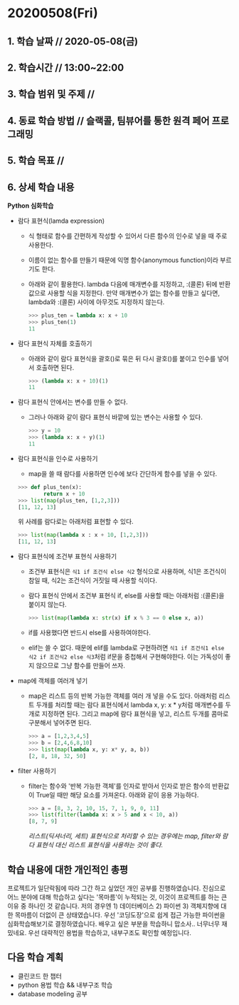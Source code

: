 # 20200508\(Fri\)

## 1. 학습 날짜 // 2020-05-08\(금\)

## 2. 학습시간 // 13:00~22:00

## 3. 학습 범위 및 주제 //

## 4. 동료 학습 방법 // 슬랙콜, 팀뷰어를 통한 원격 페어 프로그래밍

## 5. 학습 목표 //

## 6. 상세 학습 내용

**Python 심화학습**

* 람다 표현식\(lamda expression\)
  * 식 형태로 함수를 간편하게 작성할 수 있어서 다른 함수의 인수로 넣을 때 주로 사용한다.
  * 이름이 없는 함수를 만들기 때문에 익명 함수\(anonymous function\)이라 부르기도 한다.
  * 아래와 같이 활용한다. lambda 다음에 매개변수를 지정하고, :\(콜론\) 뒤에 반환값으로 사용할 식을 지정한다. 만약 매개변수가 없는 함수를 만들고 싶다면, lambda와 :\(콜론\) 사이에 아무것도 지정하지 않는다.

    ```python
    >>> plus_ten = lambda x: x + 10
    >>> plus_ten(1)
    11
    ```
* 람다 표현식 자체를 호출하기
  * 아래와 같이 람다 표현식을 괄호\(\)로 묶은 뒤 다시 괄호\(\)를 붙이고 인수를 넣어서 호출하면 된다.

    ```python
    >>> (lambda x: x + 10)(1)
    11
    ```
* 람다 표현식 안에서는 변수를 만들 수 없다.
  * 그러나 아래와 같이 람다 표현식 바깥에 있는 변수는 사용할 수 있다.

    ```python
    >>> y = 10
    >>> (lambda x: x + y)(1)
    11
    ```
* 람다 표현식을 인수로 사용하기

  * map을 쓸 때 람다를 사용하면 인수에 보다 간단하게 함수를 넣을 수 있다.

  ```python
  >>> def plus_ten(x):
          return x + 10
  >>> list(map(plus_ten, [1,2,3]))
  [11, 12, 13]
  ```

  위 사례를 람다로는 아래처럼 표현할 수 있다.

  ```python
  >>> list(map(lambda x : x + 10, [1,2,3]))
  [11, 12, 13]
  ```

* 람다 표현식에 조건부 표현식 사용하기
  * 조건부 표현식은 `식1 if 조건식 else 식2` 형식으로 사용하며, 식1은 조건식이 참일 때, 식2는 조건식이 거짓일 때 사용할 식이다.
  * 람다 표현식 안에서 조건부 표현식 if, else를 사용할 때는 아래처럼 :\(콜론\)을 붙이지 않는다.

    ```python
    >>> list(map(lambda x: str(x) if x % 3 == 0 else x, a))
    ```

  * if를 사용했다면 반드시 else를 사용하여야한다.
  * elif는 쓸 수 없다. 때문에 elif를 lambda로 구현하려면 `식1 if 조건식1 else 식2 if 조건식2 else 식3`처럼 if문을 중첩해서 구현해야한다. 이는 가독성이 좋지 않으므로 그냥 함수를 만들어 쓰자.
* map에 객체를 여러개 넣기
  * map은 리스트 등의 반복 가능한 객체를 여러 개 넣을 수도 있다. 아래처럼 리스트 두개를 처리할 때는 람다 표현식에서 lambda x, y: x \* y처럼 매개변수를 두 개로 지정하면 된다. 그리고 map에 람다 표현식을 넣고, 리스트 두개를 콤마로 구분해서 넣어주면 된다.

    ```python
    >>> a = [1,2,3,4,5]
    >>> b = [2,4,6,8,10]
    >>> list(map(lambda x, y: x* y, a, b))
    [2, 8, 18, 32, 50]
    ```
* filter 사용하기
  * filter는 함수와 '반복 가능한 객체'를 인자로 받아서 인자로 받은 함수의 반환값이 True일 때만 해당 요소를 가져온다. 아래와 같이 응용 가능하다.

    ```python
    >>> a = [8, 3, 2, 10, 15, 7, 1, 9, 0, 11]
    >>> list(filter(lambda x: x > 5 and x < 10, a))
    [8, 7, 9]
    ```

    _리스트\(딕셔너리, 세트\) 표현식으로 처리할 수 있는 경우에는 map, filter와 람다 표현식 대신 리스트 표현식을 사용하는 것이 좋다._

## 학습 내용에 대한 개인적인 총평

프로젝트가 일단락됨에 따라 그간 하고 싶었던 개인 공부를 진행하였습니다. 진심으로 어느 분야에 대해 학습하고 싶다는 '목마름'이 누적되는 것, 이것이 프로젝트를 하는 큰 이유 중 하나인 것 같습니다. 저의 경우엔 1\) 데이터베이스 2\) 파이썬 3\) 객체지향에 대한 목마름이 더없이 큰 상태였습니다. 우선 '코딩도장'으로 쉽게 접근 가능한 파이썬을 심화학습해보기로 결정하였습니다. 배우고 싶은 부분을 학습하니 맙소사.. 너무너무 재밌네요. 우선 대략적인 용법을 학습하고, 내부구조도 확인할 예정입니다.

## 다음 학습 계획

* 클린코드 한 챕터
* python 용법 학습 && 내부구조 학습
* database modeling 공부

